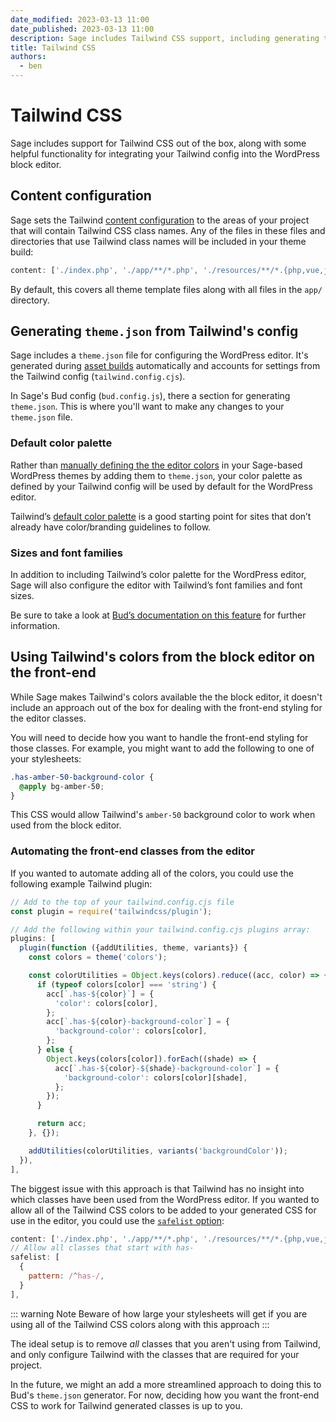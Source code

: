 ```yaml
---
date_modified: 2023-03-13 11:00
date_published: 2023-03-13 11:00
description: Sage includes Tailwind CSS support, including generating the Tailwind color palette, font families, and sizes for `theme.json` which is used by the block editor.
title: Tailwind CSS
authors:
  - ben
---
```


# Tailwind CSS

Sage includes support for Tailwind CSS out of the box, along with some helpful functionality for integrating your Tailwind config into the WordPress block editor.

## Content configuration

Sage sets the Tailwind [content configuration](https://tailwindcss.com/docs/content-configuration) to the areas of your project that will contain Tailwind CSS class names. Any of the files in these files and directories that use Tailwind class names will be included in your theme build:

```javascript
content: ['./index.php', './app/**/*.php', './resources/**/*.{php,vue,js}'],
```

By default, this covers all theme template files along with all files in the `app/` directory.

## Generating `theme.json` from Tailwind's config

Sage includes a `theme.json` file for configuring the WordPress editor. It's generated during [asset builds](compiling-assets.md) automatically and accounts for settings from the Tailwind config (`tailwind.config.cjs`).

In Sage's Bud config (`bud.config.js`), there a section for generating `theme.json`. This is where you'll want to make any changes to your `theme.json` file.

### Default color palette

Rather than [manually defining the the editor colors](https://developer.wordpress.org/themes/advanced-topics/theme-json/#color) in your Sage-based WordPress themes by adding them to `theme.json`, your color palette as defined by your Tailwind config will be used by default for the WordPress editor.

Tailwind’s [default color palette](https://tailwindcss.com/docs/customizing-colors) is a good starting point for sites that don’t already have color/branding guidelines to follow.

### Sizes and font families

In addition to including Tailwind’s color palette for the WordPress editor, Sage will also configure the editor with Tailwind’s font families and font sizes.

Be sure to take a look at [Bud’s documentation on this feature](https://bud.js.org/extensions/sage/theme.json/) for further information.

## Using Tailwind's colors from the block editor on the front-end

While Sage makes Tailwind's colors available the the block editor, it doesn't include an approach out of the box for dealing with the front-end styling for the editor classes.

You will need to decide how you want to handle the front-end styling for those classes. For example, you might want to add the following to one of your stylesheets:

```css
.has-amber-50-background-color {
  @apply bg-amber-50;
}
```

This CSS would allow Tailwind's `amber-50` background color to work when used from the block editor.

### Automating the front-end classes from the editor

If you wanted to automate adding all of the colors, you could use the following example Tailwind plugin:

```javascript
// Add to the top of your tailwind.config.cjs file
const plugin = require('tailwindcss/plugin');

// Add the following within your tailwind.config.cjs plugins array:
plugins: [
  plugin(function ({addUtilities, theme, variants}) {
    const colors = theme('colors');

    const colorUtilities = Object.keys(colors).reduce((acc, color) => {
      if (typeof colors[color] === 'string') {
        acc[`.has-${color}`] = {
          'color': colors[color],
        };
        acc[`.has-${color}-background-color`] = {
          'background-color': colors[color],
        };
      } else {
        Object.keys(colors[color]).forEach((shade) => {
          acc[`.has-${color}-${shade}-background-color`] = {
            'background-color': colors[color][shade],
          };
        });
      }

      return acc;
    }, {});

    addUtilities(colorUtilities, variants('backgroundColor'));
  }),
],
```

The biggest issue with this approach is that Tailwind has no insight into which classes have been used from the WordPress editor. If you wanted to allow all of the Tailwind CSS colors to be added to your generated CSS for use in the editor, you could use the [`safelist` option](https://tailwindcss.com/docs/content-configuration#safelisting-classes):

```javascript
content: ['./index.php', './app/**/*.php', './resources/**/*.{php,vue,js}'],
// Allow all classes that start with has-
safelist: [
  {
    pattern: /^has-/,
  }
],
```

::: warning Note
Beware of how large your stylesheets will get if you are using all of the Tailwind CSS colors along with this approach
:::

The ideal setup is to remove _all_ classes that you aren't using from Tailwind, and only configure Tailwind with the classes that are required for your project.

In the future, we might an add a more streamlined approach to doing this to Bud's `theme.json` generator. For now, deciding how you want the front-end CSS to work for Tailwind generated classes is up to you.
